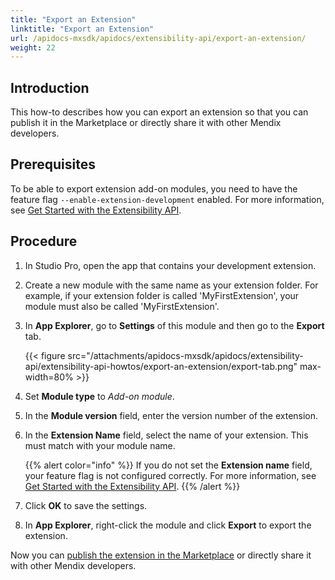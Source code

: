 ```yaml
---
title: "Export an Extension"
linktitle: "Export an Extension"
url: /apidocs-mxsdk/apidocs/extensibility-api/export-an-extension/
weight: 22
---
```


## Introduction

This how-to describes how you can export an extension so that you can publish it in the Marketplace or directly share it with other Mendix developers.

## Prerequisites

To be able to export extension add-on modules, you need to have the feature flag `--enable-extension-development` enabled. For more information, see [Get Started with the Extensibility API](/apidocs-mxsdk/apidocs/extensibility-api/getting-started/).

## Procedure

1. In Studio Pro, open the app that contains your development extension.
2. Create a new module with the same name as your extension folder. For example, if your extension folder is called 'MyFirstExtension', your module must also be called 'MyFirstExtension'.
3. In **App Explorer**, go to **Settings** of this module and then go to the **Export** tab.

    {{< figure src="/attachments/apidocs-mxsdk/apidocs/extensibility-api/extensibility-api-howtos/export-an-extension/export-tab.png" max-width=80% >}}

4. Set **Module type** to *Add-on module*.
5. In the **Module version** field, enter the version number of the extension.
6. In the **Extension Name** field, select the name of your extension. This must match with your module name.

    {{% alert color="info" %}} If you do not set the **Extension name** field, your feature flag is not configured correctly. For more information, see [Get Started with the Extensibility API](/apidocs-mxsdk/apidocs/extensibility-api/getting-started/). {{% /alert %}}

7. Click **OK** to save the settings.
8. In **App Explorer**, right-click the module and click **Export** to export the extension.

Now you can [publish the extension in the Marketplace](/appstore/sharing-content/#adding) or directly share it with other Mendix developers.
